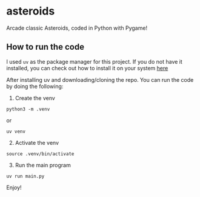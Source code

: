 # asteroids

Arcade classic Asteroids, coded in Python with Pygame!

## How to run the code

I used ```uv``` as the package manager for this project. If you do not have it installed, you can check out how to install it on your system [here](https://github.com/astral-sh/uv)

After installing uv and downloading/cloning the repo. You can run the code by doing the following:

1. Create the venv
```
python3 -m .venv
```
or
```
uv venv
```

2. Activate the venv
```
source .venv/bin/activate
```

3. Run the main program
```
uv run main.py
```

Enjoy!